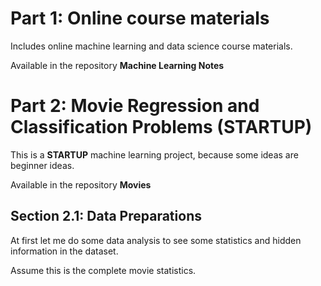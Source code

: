 # Part 1: Online course materials

Includes online machine learning and data science course materials. 

Available in the repository **Machine Learning Notes**

# Part 2: Movie Regression and Classification Problems (STARTUP)

This is a __STARTUP__ machine learning project, because some ideas are beginner ideas.

Available in the repository **Movies**

## Section 2.1: Data Preparations

At first let me do some data analysis to see some statistics and hidden information in the dataset.

Assume this is the complete movie statistics.
